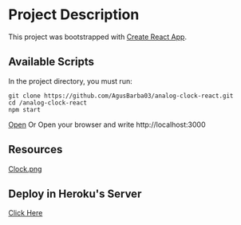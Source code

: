 # Project Description

This project was bootstrapped with [Create React App](https://github.com/facebook/create-react-app).

## Available Scripts

In the project directory, you must run:

```
git clone https://github.com/AgusBarba03/analog-clock-react.git
cd /analog-clock-react
npm start
```

[Open](http://localhost:3000) Or Open your browser and write http://localhost:3000

## Resources

[Clock.png](https://drive.google.com/file/d/1DBybco2DjKd4elgxZcJ8-zMRUF0ndIHW/view)

## Deploy in Heroku's Server

[Click Here](https://analog-clock-react.herokuapp.com/)
